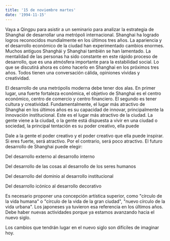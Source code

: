 ```yaml
---
title: '15 de noviembre martes'
date: '1994-11-15'
---
```


Vaya a Qingpu para asistir a un seminario para analizar la estrategia de Shanghai de desarrollar una metrópoli internacional. Shanghai ha logrado logros reconocidos mundialmente en los últimos tres años. La apariencia y el desarrollo económico de la ciudad han experimentado cambios enormes. Muchos antiguos Shanghái y Shanghai también se han lamentado. La mentalidad de las personas ha sido constante en este rápido proceso de desarrollo, que es una atmósfera importante para la estabilidad social. Lo que se discutirá ahora es cómo hacerlo en Shanghai en los próximos tres años. Todos tienen una conversación cálida, opiniones vívidas y creatividad.

El desarrollo de una metrópolis moderna debe tener dos alas. En primer lugar, una fuerte fortaleza económica, el objetivo de Shanghai es el centro económico, centro de comercio y centro financiero. El segundo es tener cultura y creatividad. Fundamentalmente, el lugar más atractivo de Shanghai en los últimos años es su capacidad de innovar, principalmente la innovación institucional. Este es el lugar más atractivo de la ciudad. La gente viene a la ciudad, o la gente está dispuesta a vivir en una ciudad o sociedad, la principal tentación es su poder creativo, ella puede

Dale a la gente el poder creativo y el poder creativo que ella puede inspirar. Si eres fuerte, será atractivo. Por el contrario, será poco atractivo. El futuro desarrollo de Shanghai puede elegir:

Del desarrollo externo al desarrollo interno

Del desarrollo de las cosas al desarrollo de los seres humanos

Del desarrollo del dominio al desarrollo institucional

Del desarrollo icónico al desarrollo decorativo

Es necesario proponer una concepción artística superior, como "círculo de la vida humana" o "círculo de la vida de la gran ciudad", "nuevo círculo de la vida urbana". Los japoneses ya tuvieron esa referencia en los últimos años. Debe haber nuevas actividades porque ya estamos avanzando hacia el nuevo siglo.

Los cambios que tendrán lugar en el nuevo siglo son difíciles de imaginar hoy.

